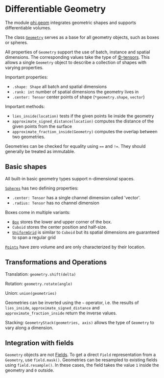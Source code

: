 # Differentiable Geometry

The module [phi.geom](phi/geom) integrates geometric shapes and supports differentiable volumes.

The class [`Geometry`](phi/geom/#phi.geom.Geometry) serves as a base for all geometry objects, such as boxes or spheres.

All properties of `Geometry` support the use of batch, instance and spatial dimensions.
The corresponding values take the type of [Φ-tensors](./Math.html).
This allows a single `Geometry` object to describe a collection of shapes with varying properties.

Important properties:

* `.shape: Shape` all batch and spatial dimensions
* `.rank: int` number of spatial dimensions the geometry lives in
* `.center: Tensor` center points of shape (`*geometry.shape`, `vector`)

Important methods:

* `lies_inside(location)` tests if the given points lie inside the geometry
* `approximate_signed_distance(location)` computes the distance of the given points from the surface
* `approximate_fraction_inside(Geometry)` computes the overlap between two geometries.

Geometries can be checked for equality using `==` and `!=`.
They should generally be treated as immutable.


## Basic shapes

All built-in basic geometry types support n-dimensional spaces.

[`Spheres`](phi/geom/#phi.geom.Sphere) has two defining properties:

* `.center: Tensor` has a single channel dimension called 'vector'.
* `.radius: Tensor` has no channel dimension


Boxes come in multiple variants:

* [`Box`](phi/geom/#phi.geom.Box) stores the lower and upper corner of the box.
* `Cuboid` stores the center position and half-size.
* [`UniformGrid`](phi/geom/#phi.geom.UniformGrid) is similar to `Cuboid` but its spatial dimensions are guaranteed to span a regular grid

[`Points`](phi/geom/#phi.geom.Point) have zero volume and are only characterized by their location.


## Transformations and Operations

Translation: `geometry.shift(delta)`

Rotation: `geometry.rotate(angle)`

Union: `union(geometries)`

Geometries can be inverted using the `~` operator, i.e. the results of 
`lies_inside`, `approximate_signed_distance` and `approximate_fraction_inside` return the inverse values.

Stacking: `GeometryStack(geometries, axis)` allows the type of `Geometry` to vary along a dimension.


## Integration with fields

`Geometry` objects are not [Fields](./Fields.md).
To get a direct `Field` representation from a `Geometry`, use `field.mask()`.
Geometries can be resampled to existing fields using `field.resample()`.
In these cases, the field takes the value `1` inside the geometry and `0` outside.


